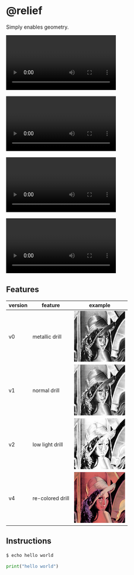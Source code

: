 # @relief

Simply enables geometry.

![type:video](static/relief/@relief-hd-2.mp4)


![type:video](static/relief/@relief-hd-3.mp4)


![type:video](static/relief/@relief.mp4)


![type:video](static/relief/@relief-road-traffic.mp4)


## Features





| version | feature          | example                          |
|---------|------------------|----------------------------------|
| v0      | metallic drill   | ![](static/relief/v0/lena.png) |
| v1      | normal drill     | ![](static/relief/v1/lena.png) |
| v2      | low light drill  | ![](static/relief/v2/lena.png) |
| v4      | re-colored drill | ![](static/relief/v4/lena.png) |



## Instructions


```bash fct_label="bash"
$ echo hello world
```
```python fct_label="python"
print("hello world")
```
